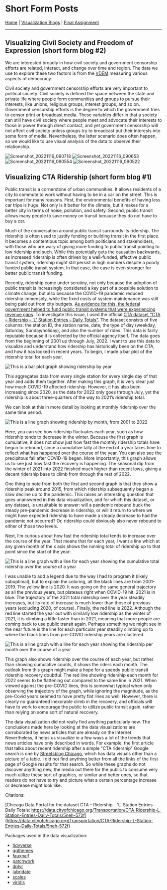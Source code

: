 # Short Form Posts
[Home](https://github.com/grntl/dataVisBlog/blob/a6217a8dae80b358d75b71554485020a7e35e4e7/README.md) | [Visualization Blogs](https://github.com/grntl/dataVisBlog/blob/05aa0aa680d6fafe407189b80aa74af30f474d7d/vizBlogs.md) | [Final Assignment](https://github.com/grntl/dataVisBlog/blob/9fd117a4d77a7aaa432f277695ff197ed8c54b8a/finalAssign.md)
***
## Visualizing Civil Society and Freedom of Expression (short form blog \#2)

We are interested broadly in how civil society and government censorship efforts are related, interact, and change over time and region. The data we use to explore these two factors is from the [VDEM](https://www.v-dem.net/) measuring various aspects of democracy. 

Civil society and government censorship efforts are very important to political society. Civil society is defined the space between the state and private life where people form communities and groups to pursue their interests, like unions, religious groups, interest groups, and so on. Government censorship efforts is the degree to which the government tries to censor print or broadcast media. These variables differ in that a society can still have civil society where people meet and advocate their interests to those in power through direct contact, and yet government censorship will not affect civil society unless groups try to broadcast put their interests into some form of media. Nevertheless, the latter scenario does often happen, so we would like to use visual analysis of the data to observe their relationship.

![Screenshot_20221116_090718](https://user-images.githubusercontent.com/114178136/202345988-d7affaf8-96af-42ab-b265-5890a19a00a7.png)
![Screenshot_20221116_090653](https://user-images.githubusercontent.com/114178136/202345998-838daa14-a603-48d9-a345-a2a258674139.png)
![Screenshot_20221116_090554](https://user-images.githubusercontent.com/114178136/202346006-7699e457-10ea-4b7c-b7d2-8a7c2333fbfd.png)
![Screenshot_20221116_090522](https://user-images.githubusercontent.com/114178136/202346025-2a0330af-6d7f-463d-bb83-2a97e322b17e.png)

## Visualizing CTA Ridership (short form blog \#1)

Public transit is a cornerstone of urban communities. It allows residents of a city to commute to work without having to be in a car on the street. This is important for many reasons. First, the environmental benefits of having less car trips is huge. Not only is it better for the climate, but it makes for a better city in terms of noise, pollution, and safety. Second, public transit allows many people to save money on transit because they do not have to buy a car. 

Much of the conversation around public transit surrounds its ridership. The ridership is often used to justify funding or building transit in the first place. It becomes a contentious topic among both politicians and stakeholders, with those who are wary of giving more funding to public transit pointing to low ridership and such. While this potentially gets the causation backwards, as increased ridership is often driven by a well-funded, effective public transit system, ridership might still persist in high numbers despite a poorly funded public transit system. In that case, the case is even stronger for better public transit funding. 

Recently, ridership come under scrutiny, not only because the adoption of public transit is increasingly considered a key part of a possible solution to climate change, but also because the COVID-19 pandemic reduced ridership immensely, while the fixed costs of system maintenance was still being paid out from city budgets. [As evidence for this, the federal government helped to fund public transit systems that were experiencing revenue gaps](https://www.transit.dot.gov/coronavirus). 
To investigate this issue, I used the official [CTA dataset “CTA – Ridership – ‘L’ Station Entries – Daily Totals"](https://data.cityofchicago.org/Transportation/CTA-Ridership-L-Station-Entries-Daily-Totals/5neh-572f). The dataset consists of five columns: the station ID, the station name, date, the type of day (weekday, Saturday, Sunday/holiday), and also the number of rides. This data is fairly reputable because it is collected by the official agency itself. The data goes from the beginning of 2001 up through July, 2022. 
I want to use this data to visualize and understand how ridership has historically been on the CTA, and how it has looked in recent years. To begin, I made a bar plot of the ridership total for each year. 

![This is a bar plot graph showing ridership by year](https://user-images.githubusercontent.com/114178136/197940422-06c31da6-3350-478c-a079-215a0ace58a4.png)

This aggregates data from every single station for every single day of that year and adds them together. After making this graph, it is very clear just how much COVID-19 affected ridership. However, it has also been increasing since 2020, as the data for 2022 only goes through July, yet the ridership is about three-quarters of the way to 2021’s ridership total. 

We can look at this in more detail by looking at monthly ridership over the same time period. 

![This is a line graph showing ridership by month, from 2001 to 2022](https://user-images.githubusercontent.com/114178136/197941144-c198938f-0d8a-4186-9e1a-3aa6da187cd4.png)

Here, you can see how ridership fluctuates each year, such as how ridership tends to decrease in the winter. Because the first graph is cumulative, it does not show just how fast the monthly ridership totals have begun to rebound, since a cumulative tally at the end of a year takes time to reflect what has happened over the course of the year. You can also see the precipitous fall after COVID-19 began. More importantly, this graph allows us to see just how fast the recovery is happening. The seasonal dip from the winter of 2021 into 2022 finished much higher than recent lows, giving a decent ridership base to climb from through the rest of 2022. 

One thing to note from both the first and second graph is that they show a ridership peak around 2015, from which ridership subsequently began a slow decline up to the pandemic. This raises an interesting question that goes unanswered in this data visualization, and for which this dataset, or any dataset, is unsuitable to answer: will a pandemic rebound buck the steady pre-pandemic decrease in ridership, or will it return to where we might have expected ridership to have made a steady decrease to had the pandemic not occurred? Or, ridership could obviously also never rebound to either of those two levels. 

Next, I’m curious about how fast the ridership total tends to increase over the course of the year. That means that for each year, I want a line which at any given month of the x axis shows the running total of ridership up to that point since the start of the year:

![This is a line graph with a line for each year showing the cumulative total ridership over the course of a year](https://user-images.githubusercontent.com/114178136/197940555-cb73c1bf-10ab-4e57-8395-1b6fa40c10af.png)

I was unable to add a legend due to the way I had to program it (likely suboptimal), but to explain the coloring, all the black lines are from 2001-2019. The yellow line is 2020. It was going on the same general trajectory as all the previous years, but plateaus right when COVID-19 hit. 2021 is in blue. The trajectory of the 2021 total ridership over the year steadily increases, but its rate of increase is much lower than those of previous years (excluding 2020, of course). Finally, the red line is 2022. Although the red line started the year out with similarly low ridership as the winter of 2021, it is climbing a little faster than in 2021, meaning that more people are coming back to use public transit again. Perhaps something we might see in the near future is the line for each particular year steadily climbing up to where the black lines from pre-COVID ridership years are clustered.

![This is a line graph with a line for each year showing the ridership per month over the course of a year](https://user-images.githubusercontent.com/114178136/197940574-ece0f198-18a6-461e-bcb8-df7f9427e7c4.png)

This graph also shows ridership over the course of each year, but rather than showing cumulative counts, it shows the riders each month. The outlook from this graph might make a hope for a speedy public transit ridership recovery doubtful. The red line showing ridership each month for 2022 seems to be flattening out compared to the same line in 2021. When viewed against the pre-COVID lines, this is somewhat typical when only observing the trajectory of the graph, while ignoring the magnitude, as the pre-Covid years seemed to have pretty flat lines as well. However, there is clearly no guaranteed inexorable climb in the recovery, and officials will have to work to encourage the public to utilize public transit again, rather than relying on some sort of natural recovery.

The data visualization did not really find anything particularly new. The conclusions made here by looking at the data visualizations are corroborated by news articles that are already on the Internet. Nevertheless, it helps us visualize in a few ways a lot of the trends that news articles have only described in words. For example, the first article that talks about recent ridership after a simple "CTA ridership” Google search is one by [Streetsblog Chicago](https://chi.streetsblog.org/2022/09/26/some-good-news-about-cta-for-a-change-ridership-has-reached-a-new-pandemic-era-record/), which has data visuals other than a picture of a table. I did not find anything better from all the links of the first page of Google results for that search. So while these graphs do not discover anything new, the media out there for the public to consume very much utilize these sort of graphics, or similar and better ones, so that readers do not have to try and picture what a certain percentage increase or decrease might look like.

Citations:

[Chicago Data Portal for the dataset CTA - Ridership - 'L' Station Entries - Daily Totals: https://data.cityofchicago.org/Transportation/CTA-Ridership-L-Station-Entries-Daily-Totals/5neh-572f](https://data.cityofchicago.org/Transportation/CTA-Ridership-L-Station-Entries-Daily-Totals/5neh-572f)

Packages used in the data visualization:
- [tidyverse](https://www.tidyverse.org/)
- [ggthemes](https://yutannihilation.github.io/allYourFigureAreBelongToUs/ggthemes/)
- [fauxnaif](https://cran.r-project.org/web/packages/fauxnaif/index.html)
- [patchwork](https://cran.r-project.org/web/packages/fauxnaif/index.html)
- [dplyr](https://dplyr.tidyverse.org/)
- [lubridate](https://lubridate.tidyverse.org/)
- [scales](https://scales.r-lib.org/)
- [viridis](https://cran.r-project.org/web/packages/viridis/vignettes/intro-to-viridis.html)
